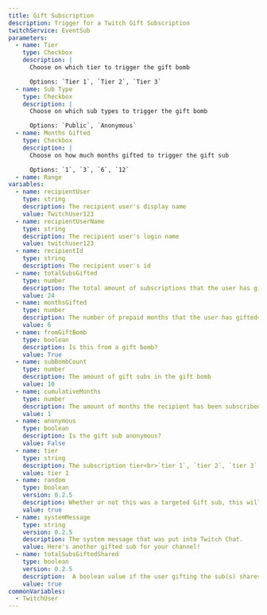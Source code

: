 ```yaml
---
title: Gift Subscription
description: Trigger for a Twitch Gift Subscription
twitchService: EventSub
parameters:
  - name: Tier
    type: Checkbox
    description: |
      Choose on which tier to trigger the gift bomb

      Options: `Tier 1`, `Tier 2`, `Tier 3`
  - name: Sub Type
    type: Checkbox
    description: |
      Choose on which sub types to trigger the gift bomb

      Options: `Public`, `Anonymous`
  - name: Months Gifted
    type: Checkbox
    description: |
      Choose on how much months gifted to trigger the gift sub

      Options: `1`, `3`, `6`, `12`
  - name: Range
variables:
  - name: recipientUser
    type: string
    description: The recipient user's display name
    value: TwitchUser123
  - name: recipientUserName
    type: string
    description: The recipient user's login name
    value: twitchuser123
  - name: recipientId
    type: string
    description: The recipient user's id
  - name: totalSubsGifted
    type: number
    description: The total amount of subscriptions that the user has gifted
    value: 24
  - name: monthsGifted
    type: number
    description: The number of prepaid months that the user has gifted<br>`1`, `3`, `6`, `12`
    value: 6
  - name: fromGiftBomb
    type: boolean
    description: Is this from a gift bomb?
    value: True
  - name: subBombCount
    type: number
    description: The amount of gift subs in the gift bomb
    value: 10
  - name: cumulativeMonths
    type: number
    description: The amount of months the recipient has been subscribed to the channel
    value: 1
  - name: anonymous
    type: boolean
    description: Is the gift sub anonymous?
    value: False
  - name: tier
    type: string
    description: The subscription tier<br>`tier 1`, `tier 2`, `tier 3`
    value: tier 1
  - name: random
    type: boolean
    version: 0.2.5
    description: Whether or not this was a targeted Gift sub, this will only be true for single gift subs that were directly given to a user.
    value: true
  - name: systemMessage
    type: string
    version: 0.2.5
    description: The system message that was put into Twitch Chat.
    value: Here's another gifted sub for your channel!
  - name: totalSubsGiftedShared
    type: boolean
    version: 0.2.5
    description:  A boolean value if the user gifting the sub(s) shares there total gift count.
    value: true
commonVariables:
  - TwitchUser
---
```

